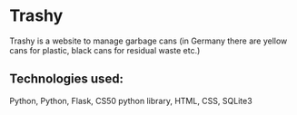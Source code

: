 # Trashy
Trashy is a website to manage garbage cans (in Germany there are yellow cans for plastic, black cans for residual waste etc.)

## Technologies used:
Python, Python, Flask, CS50 python library, HTML, CSS, SQLite3

